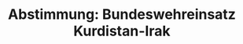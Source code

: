 ---
abstimmung:
  abstimmung: 2
  bundestagssitzung: 152
  datum: 28. Januar 2016
  legislaturperiode: 18
categories:
- Bundeswehr
- Ausland
data:
- title: Abstimmungsergebnis 20160128_2-data.pdf
  url: /res/abstimmungsliste/20160128_2-data.pdf
- title: Abstimmungsergebnis 20160128_2_xls-data.csv
  url: /res/abstimmungsliste/csv/20160128_2_xls-data.csv
documents:
- local: /res/abstimmungsdaten/018-152-02/1807207.pdf
  title: Drucksache 18/07207.pdf
  url: http://dip21.bundestag.de/dip21/btd/18/072/1807207.pdf
- local: /res/abstimmungsdaten/018-152-02/1807367.pdf
  title: Drucksache 18/07367.pdf
  url: http://dip21.bundestag.de/dip21/btd/18/073/1807367.pdf
ergebnis:
  cdu/csu:
    enthaltung: 0
    gesamt: 310
    ja: 283
    nein: 0
    nichtabgegeben: 27
    ungueltig: 0
  die.linke:
    enthaltung: 0
    gesamt: 64
    ja: 0
    nein: 57
    nichtabgegeben: 7
    ungueltig: 0
  file: 20160128_2_xls-data.csv
  gruenen:
    enthaltung: 47
    gesamt: 63
    ja: 2
    nein: 11
    nichtabgegeben: 3
    ungueltig: 0
  spd:
    enthaltung: 1
    gesamt: 193
    ja: 157
    nein: 14
    nichtabgegeben: 21
    ungueltig: 0
layout: abstimmung
links:
- title: https://www.bundestag.de/parlament/plenum/abstimmung/abstimmung?id=383
  url: https://www.bundestag.de/parlament/plenum/abstimmung/abstimmung?id=383
- title: http://www.abgeordnetenwatch.de/verlaengerung_des_bundeswehreinsatzes_in_nord_irak-1105-783.html
  url: http://www.abgeordnetenwatch.de/verlaengerung_des_bundeswehreinsatzes_in_nord_irak-1105-783.html
preview: 'Deutscher Bundestag


  152. Sitzung des Deutschen Bundestages

  am Donnerstag, 28.Januar 2016


  Endgültiges Ergebnis der Namentlichen Abstimmung Nr. 2


  Beschlussempfehlung des Auswärtigen Ausschusses (3. Ausschuss) zu dem Antrag der

  Bundesregierung

  Fortsetzung der Beteiligung bewaffneter deutscher Streitkräfte zur

  Ausbildungsunterstützung der Sicherheitskräfte der Regierung der Region Kurdistan-Irak

  und der irakischen Streitkräfte

  - Drucksachen 18/7207 und 18/7367 -


  Abgegebene Stimmen insgesamt:


  572


  Nicht abgegebene Stimmen:

  Ja-Stimmen:


  58

  442


  Nein-Stimmen:


  82


  Enthaltungen:


  48


  Ungültige:


  Berlin, den 28.01.2016


  0


  Beginn: 14:01

  Ende: 14:05

  '
tags:
- Kurdistan
- Irak
- Ausbildung
- UN
title: 'Abstimmung: Bundeswehreinsatz Kurdistan-Irak'
---